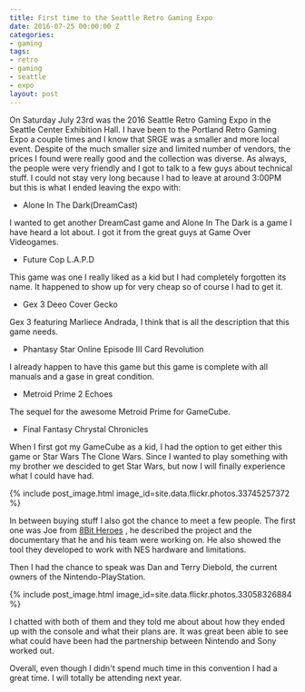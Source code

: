 ```yaml
---
title: First time to the Seattle Retro Gaming Expo
date: 2016-07-25 00:00:00 Z
categories:
- gaming
tags:
- retro
- gaming
- seattle
- expo
layout: post
---
```


On  Saturday July 23rd was the 2016 Seattle Retro Gaming Expo in the Seattle Center Exhibition Hall. I have been to the 
Portland Retro Gaming Expo a couple times and I know that SRGE was a smaller and more local event. Despite of the much smaller 
size and limited number of vendors, the prices I found were really good and the collection was diverse. As always, the people 
were very friendly and I got to talk to a few guys about technical stuff. I could not stay very long because I had to leave at 
around 3:00PM but this is what I ended leaving the expo with:

- Alone In The Dark(DreamCast)

I wanted to get another DreamCast game and Alone In The Dark is a game I have heard a lot about. I got it from the great guys at 
Game Over Videogames.

- Future Cop L.A.P.D

This game was one I really liked as a kid but I had completely forgotten its name. It happened to show up for very cheap so of course I had to get it.

- Gex 3 Deeo Cover Gecko

Gex 3 featuring Marliece Andrada, I think that is all the description that this game needs.

- Phantasy Star Online Episode III Card Revolution

I already happen to have this game but this game is complete with all manuals and a gase in great condition.

- Metroid Prime 2 Echoes

The sequel for the awesome Metroid Prime for GameCube. 

- Final Fantasy Chrystal Chronicles

When I first got my GameCube as a kid, I had the option to get either this game or Star Wars The Clone Wars. Since I wanted to 
play something with my brother we descided to get Star Wars, but now I will finally experience what I could have had.

{% include post_image.html image_id=site.data.flickr.photos.33745257372 %}

In between buying stuff I also got the chance to meet a few people. The first one was Joe from [8Bit Heroes](https://www.thenew8bitheroes.com/)
, he described the project and the documentary that he and his team were working on. He also showed the tool they developed to 
work with NES hardware and limitations.

Then I had the chance to speak was Dan and Terry Diebold, the current owners of the Nintendo-PlayStation.

{% include post_image.html image_id=site.data.flickr.photos.33058326884 %}

I chatted with both of them and they told me about about how they ended up with the console and what their plans are. 
It was great been able to see what could have been had the partnership between Nintendo and Sony worked out.

Overall, even though I didn't spend much time in this convention I had a great time. I will totally be attending next year.
